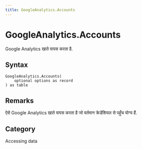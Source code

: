 ```yaml
---
title: GoogleAnalytics.Accounts
---
```


# GoogleAnalytics.Accounts


Google Analytics खाते वापस करता है.


## Syntax

```powerquery
GoogleAnalytics.Accounts(
    optional options as record
) as table
```


## Remarks

ऐसे Google Analytics खाते वापस करता है जो वर्तमान क्रेडेंशियल से पहुँच योग्य हैं.



## Category
Accessing data
